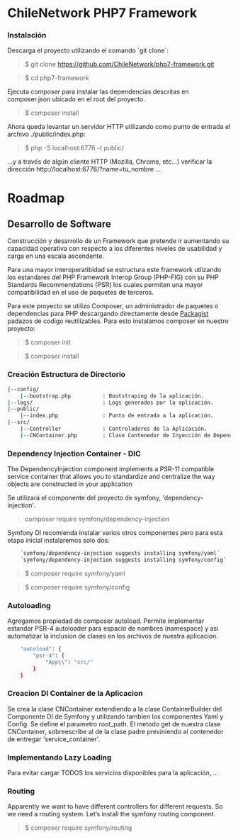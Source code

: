# ChileNetwork PHP7 Framework 

### Instalación

Descarga el proyecto utilizando el comando ´git clone´:
> $ git clone https://github.com/ChileNetwork/php7-framework.git

> $ cd php7-framework 

Ejecuta composer para instalar las dependencias descritas en composer.json ubicado en el root del proyecto.
> $ composer install

Ahora queda levantar un servidor HTTP utilizando como punto de entrada el archivo ./public/index.php:
> $ php -S localhost:6776 -t public/

...y a través de algún cliente HTTP (Mozilla, Chrome, etc...) verificar la dirección http://localhost:6776/?name=tu_nombre ...

# Roadmap

## Desarrollo de Software

Construcción y desarrollo de un Framework que pretende ir aumentando su capacidad operativa con respecto a los diferentes niveles de usabilidad y carga en una escala ascendente.

Para una mayor interoperatibidad se estructura este framework utlizando los estandares del PHP Framework Interop Group (PHP-FIG) con su PHP Standards Recommendations (PSR) los cuales permiten una mayor compatibilidad en el uso de paquetes de terceros.

Para este proyecto se utilizo Composer, un administrador de paquetes o dependencias para PHP descargando directamente desde [Packagist](https://packagist.org/) padazos de codigo reutilizables. Para esto instalamos composer en nuestro proyecto:
> $ composer init

> $ composer install

### Creación Estructura de Directorio
```bash
|--config/
	|--bootstrap.php          : Bootstraping de la aplicación. 
|--logs/                      : Logs generados por la aplicación.
|--public/
	|--index.php              : Punto de entrada a la aplicación.
|--src/
	|--Controller             : Controladores de la Aplicación.
	|--CNContainer.php        : Clase Contenedor de Inyección de Dependencias.
```
### Dependency Injection Container - DIC
The DependencyInjection component implements a PSR-11 compatible service container that allows you to standardize and centralize the way objects are constructed in your application

Se utilizará el componente del proyecto de symfony, 'dependency-injection'.
> composer require symfony/dependency-injection

Symfony DI recomienda instalar varios otros componentes pero para esta etapa inicial instalaremos solo dos:
```bash
	´symfony/dependency-injection suggests installing symfony/yaml´
	´symfony/dependency-injection suggests installing symfony/config´
```
> $ composer require symfony/yaml

> $ composer require symfony/config

### Autoloading
Agregamos propiedad de composer autoload. Permite implementar estandar PSR-4 autoloader para espacio de nombres (namespace) y asi automatizar la inclusion de clases en los archivos de nuestra aplicacion.
```bash
	"autoload": {
        "psr-4": {
            "App\\": "src/"
        }
    }
```
### Creacion DI Container de la Aplicacion
Se crea la clase CNContainer extendiendo a la clase ContainerBuilder del Componente DI de Symfony y utilizando tambien los componentes Yaml y Config. Se define el parametro root_path. El metodo get de nuestra clase CNContainer, sobreescribe al de la clase padre previniendo al contenedor de entregar 'service_container'.



### Implementando Lazy Loading 
Para evitar cargar TODOS los servicios disponibles para la aplicación, ...


### Routing

Apparently we want to have different controllers for different requests. So we need a routing system. Let’s install the symfony routing component.

> $ composer require symfony/routing